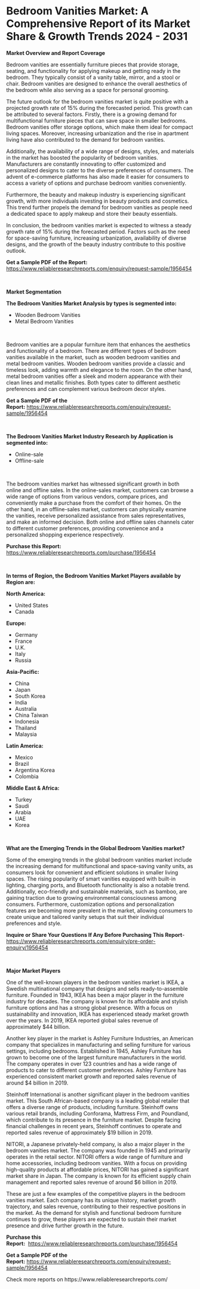 <p><h1>Bedroom Vanities Market: A Comprehensive Report of its Market Share & Growth Trends 2024 - 2031</h1></p><p><strong>Market Overview and Report Coverage</strong></p>
<p><p>Bedroom vanities are essentially furniture pieces that provide storage, seating, and functionality for applying makeup and getting ready in the bedroom. They typically consist of a vanity table, mirror, and a stool or chair. Bedroom vanities are designed to enhance the overall aesthetics of the bedroom while also serving as a space for personal grooming.</p><p>The future outlook for the bedroom vanities market is quite positive with a projected growth rate of 15% during the forecasted period. This growth can be attributed to several factors. Firstly, there is a growing demand for multifunctional furniture pieces that can save space in smaller bedrooms. Bedroom vanities offer storage options, which make them ideal for compact living spaces. Moreover, increasing urbanization and the rise in apartment living have also contributed to the demand for bedroom vanities.</p><p>Additionally, the availability of a wide range of designs, styles, and materials in the market has boosted the popularity of bedroom vanities. Manufacturers are constantly innovating to offer customized and personalized designs to cater to the diverse preferences of consumers. The advent of e-commerce platforms has also made it easier for consumers to access a variety of options and purchase bedroom vanities conveniently.</p><p>Furthermore, the beauty and makeup industry is experiencing significant growth, with more individuals investing in beauty products and cosmetics. This trend further propels the demand for bedroom vanities as people need a dedicated space to apply makeup and store their beauty essentials.</p><p>In conclusion, the bedroom vanities market is expected to witness a steady growth rate of 15% during the forecasted period. Factors such as the need for space-saving furniture, increasing urbanization, availability of diverse designs, and the growth of the beauty industry contribute to this positive outlook.</p></p>
<p><strong>Get a Sample PDF of the Report:</strong> <a href="https://www.reliableresearchreports.com/enquiry/request-sample/1956454">https://www.reliableresearchreports.com/enquiry/request-sample/1956454</a></p>
<p>&nbsp;</p>
<p><strong>Market Segmentation</strong></p>
<p><strong>The Bedroom Vanities Market Analysis by types is segmented into:</strong></p>
<p><ul><li>Wooden Bedroom Vanities</li><li>Metal Bedroom Vanities</li></ul></p>
<p>&nbsp;</p>
<p><p>Bedroom vanities are a popular furniture item that enhances the aesthetics and functionality of a bedroom. There are different types of bedroom vanities available in the market, such as wooden bedroom vanities and metal bedroom vanities. Wooden bedroom vanities provide a classic and timeless look, adding warmth and elegance to the room. On the other hand, metal bedroom vanities offer a sleek and modern appearance with their clean lines and metallic finishes. Both types cater to different aesthetic preferences and can complement various bedroom decor styles.</p></p>
<p><strong>Get a Sample PDF of the Report:</strong>&nbsp;<a href="https://www.reliableresearchreports.com/enquiry/request-sample/1956454">https://www.reliableresearchreports.com/enquiry/request-sample/1956454</a></p>
<p>&nbsp;</p>
<p><strong>The Bedroom Vanities Market Industry Research by Application is segmented into:</strong></p>
<p><ul><li>Online-sale</li><li>Offline-sale</li></ul></p>
<p>&nbsp;</p>
<p><p>The bedroom vanities market has witnessed significant growth in both online and offline sales. In the online-sales market, customers can browse a wide range of options from various vendors, compare prices, and conveniently make a purchase from the comfort of their homes. On the other hand, in an offline-sales market, customers can physically examine the vanities, receive personalized assistance from sales representatives, and make an informed decision. Both online and offline sales channels cater to different customer preferences, providing convenience and a personalized shopping experience respectively.</p></p>
<p><strong>Purchase this Report:</strong>&nbsp; <a href="https://www.reliableresearchreports.com/purchase/1956454">https://www.reliableresearchreports.com/purchase/1956454</a></p>
<p>&nbsp;</p>
<p><strong>In terms of Region, the Bedroom Vanities Market Players available by Region are:</strong></p>
<p>
    <p> <strong> North America: </strong>
        <ul>
            <li>United States</li>
            <li>Canada</li>
        </ul>
        </p> 
    <p> <strong> Europe: </strong>
        <ul>
            <li>Germany</li>
            <li>France</li>
            <li>U.K.</li>
            <li>Italy</li>
            <li>Russia</li>
        </ul>
        </p> 
    <p> <strong> Asia-Pacific: </strong>
        <ul>
            <li>China</li>
            <li>Japan</li>
            <li>South Korea</li>
            <li>India</li>
            <li>Australia</li>
            <li>China Taiwan</li>
            <li>Indonesia</li>
            <li>Thailand</li>
            <li>Malaysia</li>
        </ul>
        </p> 
    <p> <strong> Latin America: </strong>
        <ul>
            <li>Mexico</li>
            <li>Brazil</li>
            <li>Argentina Korea</li>
            <li>Colombia</li>
        </ul>
        </p> 
    <p> <strong> Middle East & Africa: </strong>
        <ul>
            <li>Turkey</li>
            <li>Saudi</li>
            <li>Arabia</li>
            <li>UAE</li>
            <li>Korea</li>
        </ul>
    </p>
    </p>
<p>&nbsp;</p>
<p><strong>What are the Emerging Trends in the Global Bedroom Vanities market?</strong></p>
<p><p>Some of the emerging trends in the global bedroom vanities market include the increasing demand for multifunctional and space-saving vanity units, as consumers look for convenient and efficient solutions in smaller living spaces. The rising popularity of smart vanities equipped with built-in lighting, charging ports, and Bluetooth functionality is also a notable trend. Additionally, eco-friendly and sustainable materials, such as bamboo, are gaining traction due to growing environmental consciousness among consumers. Furthermore, customization options and personalization features are becoming more prevalent in the market, allowing consumers to create unique and tailored vanity setups that suit their individual preferences and style.</p></p>
<p><strong>Inquire or Share Your Questions If Any Before Purchasing This Report</strong>- <a href="https://www.reliableresearchreports.com/enquiry/pre-order-enquiry/1956454">https://www.reliableresearchreports.com/enquiry/pre-order-enquiry/1956454</a></p>
<p>&nbsp;</p>
<p><strong>Major Market Players</strong></p>
<p><p>One of the well-known players in the bedroom vanities market is IKEA, a Swedish multinational company that designs and sells ready-to-assemble furniture. Founded in 1943, IKEA has been a major player in the furniture industry for decades. The company is known for its affordable and stylish furniture options and has a strong global presence. With a focus on sustainability and innovation, IKEA has experienced steady market growth over the years. In 2019, IKEA reported global sales revenue of approximately $44 billion.</p><p>Another key player in the market is Ashley Furniture Industries, an American company that specializes in manufacturing and selling furniture for various settings, including bedrooms. Established in 1945, Ashley Furniture has grown to become one of the largest furniture manufacturers in the world. The company operates in over 123 countries and has a wide range of products to cater to different customer preferences. Ashley Furniture has experienced consistent market growth and reported sales revenue of around $4 billion in 2019.</p><p>Steinhoff International is another significant player in the bedroom vanities market. This South African-based company is a leading global retailer that offers a diverse range of products, including furniture. Steinhoff owns various retail brands, including Conforama, Mattress Firm, and Poundland, which contribute to its presence in the furniture market. Despite facing financial challenges in recent years, Steinhoff continues to operate and reported sales revenue of approximately $19 billion in 2019.</p><p>NITORI, a Japanese privately-held company, is also a major player in the bedroom vanities market. The company was founded in 1945 and primarily operates in the retail sector. NITORI offers a wide range of furniture and home accessories, including bedroom vanities. With a focus on providing high-quality products at affordable prices, NITORI has gained a significant market share in Japan. The company is known for its efficient supply chain management and reported sales revenue of around $6 billion in 2019.</p><p>These are just a few examples of the competitive players in the bedroom vanities market. Each company has its unique history, market growth trajectory, and sales revenue, contributing to their respective positions in the market. As the demand for stylish and functional bedroom furniture continues to grow, these players are expected to sustain their market presence and drive further growth in the future.</p></p>
<p><strong>Purchase this Report:</strong>&nbsp;&nbsp;<a href="https://www.reliableresearchreports.com/purchase/1956454">https://www.reliableresearchreports.com/purchase/1956454</a></p>
<p></p>
<p><strong>Get a Sample PDF of the Report:</strong>&nbsp;<a href="https://www.reliableresearchreports.com/enquiry/request-sample/1956454">https://www.reliableresearchreports.com/enquiry/request-sample/1956454</a></p>
<p>Check more reports on https://www.reliableresearchreports.com/</p>